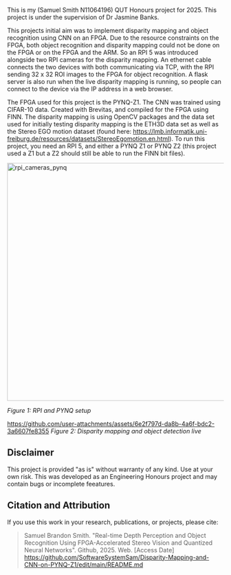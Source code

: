 This is my (Samuel Smith N11064196) QUT Honours project for 2025. This project is under the supervision of Dr Jasmine Banks. 

This projects initial aim was to implement disparity mapping and object recognition using CNN on an FPGA. Due to the resource constraints on the FPGA, both object recognition and disparity mapping could not be done on the FPGA or on the FPGA and the ARM. So an RPI 5 was introduced alongside two RPI cameras for the disparity mapping. An ethernet cable connects the two devices with both communicating via TCP, with the RPI sending 32 x 32 ROI images to the FPGA for object recognition. A flask server is also run when the live disparity mapping is running, so people can connect to the device via the IP address in a web browser.

The FPGA used for this project is the PYNQ-Z1. The CNN was trained using CIFAR-10 data. Created with Brevitas, and compiled for the FPGA using FINN. The disparity mapping is using OpenCV packages and the data set used for initially testing disparity mapping is the ETH3D data set as well as the Stereo EGO motion dataset (found here: https://lmb.informatik.uni-freiburg.de/resources/datasets/StereoEgomotion.en.html). To run this project, you need an RPI 5, and either a PYNQ Z1 or PYNQ Z2 (this project used a Z1 but a Z2 should still be able to run the FINN bit files).

<img width="751" height="554" alt="rpi_cameras_pynq" src="https://github.com/user-attachments/assets/03d2fd46-0328-4870-8db5-6dd6ba470007" />

*Figure 1: RPI and PYNQ setup*






https://github.com/user-attachments/assets/6e2f797d-da8b-4a6f-bdc2-3a6607fe8355
*Figure 2: Disparity mapping and object detection live*

 


## Disclaimer
This project is provided "as is" without warranty of any kind. Use at your own risk. This was developed as an Engineering Honours project and may contain bugs or incomplete feeatures.

## Citation and Attribution
If you use this work in your research, publications, or projects, please cite:

> Samuel Brandon Smith. "Real-time Depth Perception and Object
Recognition Using FPGA-Accelerated Stereo
Vision and Quantized Neural Networks". Github, 2025.
> Web. [Access Date] https://github.com/SoftwareSystemSam/Disparity-Mapping-and-CNN-on-PYNQ-Z1/edit/main/README.md
